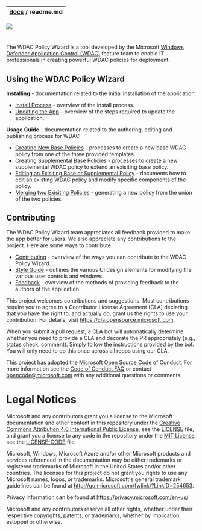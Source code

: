 | [docs](.) / readme.md |
|:---|

![](WDAC-Policy-Wizard/imgs/header-logo.PNG)
#


The WDAC Policy Wizard is a tool developed by the Microsoft [Windows Defender Application Control (WDAC)](https://docs.microsoft.com/en-us/windows/security/threat-protection/windows-defender-application-control/windows-defender-application-control)
feature team to enable IT professionals in creating powerful WDAC policies for deployment. 


## Using the WDAC Policy Wizard 

**Installing** - documentation related to the initial installation of the application. 

* [Install Process](getting-started/install-process.md) - overview of the install process. 
* [Updating the App](getting-started/update-process.md) - overview of the steps required to update the application.

**Usage Guide** - documentation related to the authoring, editing and publishing process for WDAC 

* [Creating New Base Policies](using/base-policy.md) - processes to create a new base WDAC policy from one of the three provided templates. 
* [Creating Supplemental Base Policies](using/supplemental-policy.md) - processes to create a new supplemental WDAC policy to extend an exisiting 
base policy. 
* [Editing an Exisiting Base or Supplemental Policy](using/edit-policy.md) - documents how to edit an existing WDAC policy and modify specific components of the policy. 
* [Merging two Exisiting Policies](using/merge-policy.md) - generating a new policy from the union of the two policies. 

## Contributing

The WDAC Policy Wizard team appreciates all feedback provided to make the app better for users. We also appreciate any contributions to the project. 
Here are some ways to contribute. 

* [Contributing](contributing/contributing.md) - overview of the ways you can contribute to the WDAC Policy Wizard. 
* [Style Guide](contributing/style-guide.md) - outlines the various UI design elements for modifying the various user controls and windows. 
* [Feedback](contributing/feedback.md) - overview of the methods of providing feedback to the authors of the application. 


This project welcomes contributions and suggestions.  Most contributions require you to agree to a
Contributor License Agreement (CLA) declaring that you have the right to, and actually do, grant us
the rights to use your contribution. For details, visit https://cla.opensource.microsoft.com.

When you submit a pull request, a CLA bot will automatically determine whether you need to provide
a CLA and decorate the PR appropriately (e.g., status check, comment). Simply follow the instructions
provided by the bot. You will only need to do this once across all repos using our CLA.

This project has adopted the [Microsoft Open Source Code of Conduct](https://opensource.microsoft.com/codeofconduct/).
For more information see the [Code of Conduct FAQ](https://opensource.microsoft.com/codeofconduct/faq/) or
contact [opencode@microsoft.com](mailto:opencode@microsoft.com) with any additional questions or comments.

# Legal Notices

Microsoft and any contributors grant you a license to the Microsoft documentation and other content
in this repository under the [Creative Commons Attribution 4.0 International Public License](https://creativecommons.org/licenses/by/4.0/legalcode),
see the [LICENSE](LICENSE) file, and grant you a license to any code in the repository under the [MIT License](https://opensource.org/licenses/MIT), see the
[LICENSE-CODE](LICENSE-CODE) file.

Microsoft, Windows, Microsoft Azure and/or other Microsoft products and services referenced in the documentation
may be either trademarks or registered trademarks of Microsoft in the United States and/or other countries.
The licenses for this project do not grant you rights to use any Microsoft names, logos, or trademarks.
Microsoft's general trademark guidelines can be found at http://go.microsoft.com/fwlink/?LinkID=254653.

Privacy information can be found at https://privacy.microsoft.com/en-us/

Microsoft and any contributors reserve all other rights, whether under their respective copyrights, patents,
or trademarks, whether by implication, estoppel or otherwise.
